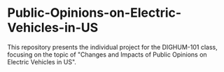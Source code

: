 # Public-Opinions-on-Electric-Vehicles-in-US
This repository presents the individual project for the DIGHUM-101 class, focusing on the topic of "Changes and Impacts of Public Opinions on Electric Vehicles in US".
